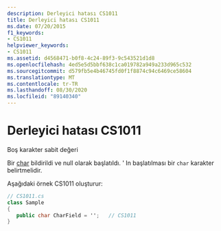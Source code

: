 ```yaml
---
description: Derleyici hatası CS1011
title: Derleyici hatası CS1011
ms.date: 07/20/2015
f1_keywords:
- CS1011
helpviewer_keywords:
- CS1011
ms.assetid: d4568471-b0f8-4c24-89f3-9c543521d1d8
ms.openlocfilehash: 4ed5e5d5bbf638c1ca019782a949a233d965c532
ms.sourcegitcommit: d579fb5e4b46745fd0f1f8874c94c6469ce58604
ms.translationtype: MT
ms.contentlocale: tr-TR
ms.lasthandoff: 08/30/2020
ms.locfileid: "89140340"
---
```

# <a name="compiler-error-cs1011"></a>Derleyici hatası CS1011
Boş karakter sabit değeri  
  
 Bir [char](../language-reference/builtin-types/char.md) bildirildi ve null olarak başlatıldı. ' In başlatılması bir `char` karakter belirtmelidir.  
  
 Aşağıdaki örnek CS1011 oluşturur:  
  
```csharp  
// CS1011.cs  
class Sample  
{  
   public char CharField = '';   // CS1011  
}  
```
